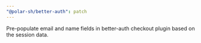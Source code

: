 ```yaml
---
"@polar-sh/better-auth": patch
---
```


Pre-populate email and name fields in better-auth checkout plugin based on the session data.
